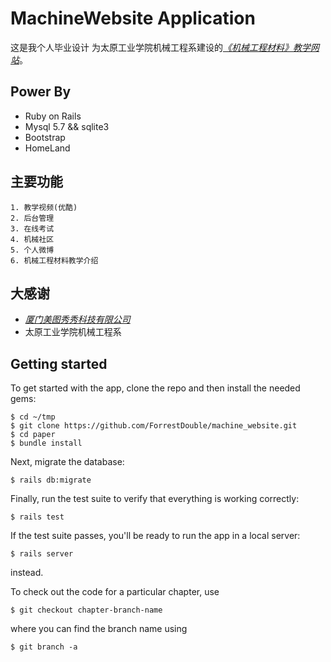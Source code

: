 # MachineWebsite Application

这是我个人毕业设计 为太原工业学院机械工程系建设的[*《机械工程材料》教学网站*](http://www.loujuhong.cn)。

## Power By
- Ruby on Rails
- Mysql 5.7 && sqlite3
- Bootstrap
- HomeLand

## 主要功能

```
1. 教学视频(优酷)
2. 后台管理
3. 在线考试
4. 机械社区
5. 个人微博
6. 机械工程材料教学介绍

```

## 大感谢

- [*厦门美图秀秀科技有限公司*](http://www.tshe.com)
- 太原工业学院机械工程系

## Getting started

To get started with the app, clone the repo and then install the needed gems:

```
$ cd ~/tmp
$ git clone https://github.com/ForrestDouble/machine_website.git
$ cd paper
$ bundle install
```

Next, migrate the database:

```
$ rails db:migrate
```

Finally, run the test suite to verify that everything is working correctly:

```
$ rails test
```

If the test suite passes, you'll be ready to run the app in a local server:

```
$ rails server
```

instead.

To check out the code for a particular chapter, use

```
$ git checkout chapter-branch-name
```

where you can find the branch name using

```
$ git branch -a
```